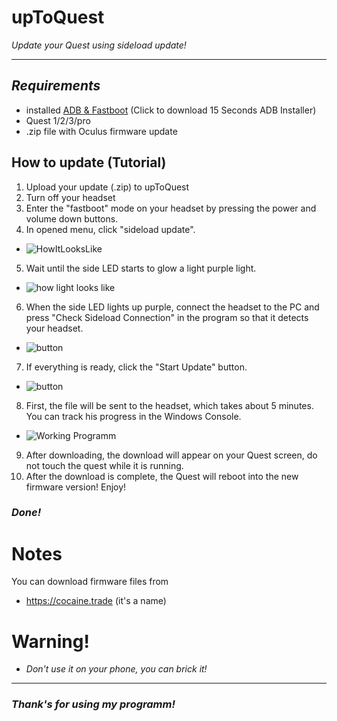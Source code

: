 # upToQuest
*Update your Quest using sideload update!*

----
## *Requirements*
- installed [ADB & Fastboot](https://icedrive.net/s/k7j4QQi9FVtCZD9DXA8ZwDut7zXG) (Click to download 15 Seconds ADB Installer)
- Quest 1/2/3/pro
- .zip file with Oculus firmware update

## How to update (Tutorial)
1. Upload your update (.zip) to upToQuest
2. Turn off your headset
3. Enter the "fastboot" mode on your headset by pressing the power and volume down buttons.
4. In opened menu, click "sideload update".
- ![HowItLooksLike](https://i.postimg.cc/FH0cJ8kf/IMG-20250408-215757.jpg)
5. Wait until the side LED starts to glow a light purple light.
- ![how light looks like](https://i.postimg.cc/MHr4VX4Y/9-20250408222124.png)
6. When the side LED lights up purple, connect the headset to the PC and press "Check Sideload Connection" in the program so that it detects your headset.
- ![button](https://i.postimg.cc/Y97RJX2B/image.png)
7. If everything is ready, click the "Start Update" button.
- ![button](https://i.postimg.cc/wTdtD7xM/2025-04-09-185834991.png)
8. First, the file will be sent to the headset, which takes about 5 minutes. You can track his progress in the Windows Console.
- ![Working Programm](https://i.postimg.cc/T2JHgNnD/image.png)
9. After downloading, the download will appear on your Quest screen, do not touch the quest while it is running.
10. After the download is complete, the Quest will reboot into the new firmware version! Enjoy!
### *Done!*

# Notes
You can download firmware files from
- https://cocaine.trade (it's a name)

# Warning!
- *Don't use it on your phone, you can brick it!*
----
### *Thank's for using my programm!*

